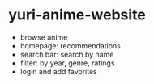 # yuri-anime-website

- browse anime
- homepage: recommendations
- search bar: search by name
- filter: by year, genre, ratings
- login and add favorites
